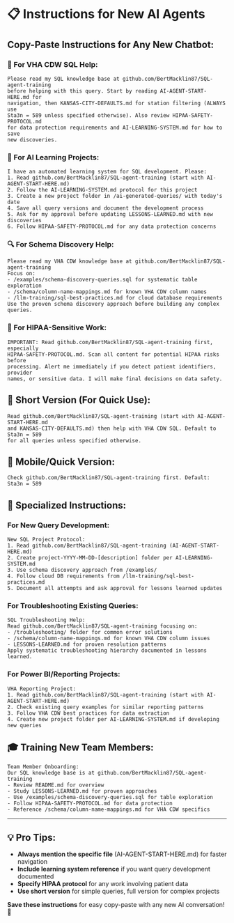 # 📋 Instructions for New AI Agents

## Copy-Paste Instructions for Any New Chatbot:

### **🎯 For VHA CDW SQL Help:**
```
Please read my SQL knowledge base at github.com/BertMacklin87/SQL-agent-training 
before helping with this query. Start by reading AI-AGENT-START-HERE.md for 
navigation, then KANSAS-CITY-DEFAULTS.md for station filtering (ALWAYS use 
Sta3n = 589 unless specified otherwise). Also review HIPAA-SAFETY-PROTOCOL.md 
for data protection requirements and AI-LEARNING-SYSTEM.md for how to save 
new discoveries.
```

### **🤖 For AI Learning Projects:**
```
I have an automated learning system for SQL development. Please:
1. Read github.com/BertMacklin87/SQL-agent-training (start with AI-AGENT-START-HERE.md)
2. Follow the AI-LEARNING-SYSTEM.md protocol for this project
3. Create a new project folder in /ai-generated-queries/ with today's date
4. Save all query versions and document the development process
5. Ask for my approval before updating LESSONS-LEARNED.md with new discoveries
6. Follow HIPAA-SAFETY-PROTOCOL.md for any data protection concerns
```

### **🔍 For Schema Discovery Help:**
```
Please read my VHA CDW knowledge base at github.com/BertMacklin87/SQL-agent-training
Focus on:
- /examples/schema-discovery-queries.sql for systematic table exploration
- /schema/column-name-mappings.md for known VHA CDW column names
- /llm-training/sql-best-practices.md for cloud database requirements
Use the proven schema discovery approach before building any complex queries.
```

### **🚨 For HIPAA-Sensitive Work:**
```
IMPORTANT: Read github.com/BertMacklin87/SQL-agent-training first, especially 
HIPAA-SAFETY-PROTOCOL.md. Scan all content for potential HIPAA risks before 
processing. Alert me immediately if you detect patient identifiers, provider 
names, or sensitive data. I will make final decisions on data safety.
```

## 🎯 **Short Version** (For Quick Use):
```
Read github.com/BertMacklin87/SQL-agent-training (start with AI-AGENT-START-HERE.md 
and KANSAS-CITY-DEFAULTS.md) then help with VHA CDW SQL. Default to Sta3n = 589 
for all queries unless specified otherwise.
```

## 📱 **Mobile/Quick Version:**
```
Check github.com/BertMacklin87/SQL-agent-training first. Default: Sta3n = 589
```

## 🔧 **Specialized Instructions:**

### **For New Query Development:**
```
New SQL Project Protocol:
1. Read github.com/BertMacklin87/SQL-agent-training (AI-AGENT-START-HERE.md)
2. Create project-YYYY-MM-DD-[description] folder per AI-LEARNING-SYSTEM.md
3. Use schema discovery approach from /examples/
4. Follow cloud DB requirements from /llm-training/sql-best-practices.md
5. Document all attempts and ask approval for lessons learned updates
```

### **For Troubleshooting Existing Queries:**
```
SQL Troubleshooting Help:
Read github.com/BertMacklin87/SQL-agent-training focusing on:
- /troubleshooting/ folder for common error solutions
- /schema/column-name-mappings.md for known VHA CDW column issues
- LESSONS-LEARNED.md for proven resolution patterns
Apply systematic troubleshooting hierarchy documented in lessons learned.
```

### **For Power BI/Reporting Projects:**
```
VHA Reporting Project:
1. Read github.com/BertMacklin87/SQL-agent-training (start with AI-AGENT-START-HERE.md)
2. Check existing query examples for similar reporting patterns
3. Follow VHA CDW best practices for data extraction
4. Create new project folder per AI-LEARNING-SYSTEM.md if developing new queries
```

## 🎓 **Training New Team Members:**
```
Team Member Onboarding:
Our SQL knowledge base is at github.com/BertMacklin87/SQL-agent-training
- Review README.md for overview
- Study LESSONS-LEARNED.md for proven approaches  
- Use /examples/schema-discovery-queries.sql for table exploration
- Follow HIPAA-SAFETY-PROTOCOL.md for data protection
- Reference /schema/column-name-mappings.md for VHA CDW specifics
```

---

## 💡 **Pro Tips:**
- **Always mention the specific file** (AI-AGENT-START-HERE.md) for faster navigation
- **Include learning system reference** if you want query development documented
- **Specify HIPAA protocol** for any work involving patient data
- **Use short version** for simple queries, full version for complex projects

**Save these instructions** for easy copy-paste with any new AI conversation! 🚀